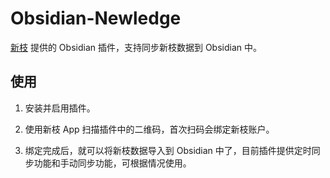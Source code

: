 # Obsidian-Newledge

[新枝](https://www.xinzhi.zone) 提供的 Obsidian 插件，支持同步新枝数据到 Obsidian 中。

## 使用

1. 安装并启用插件。

2. 使用新枝 App 扫描插件中的二维码，首次扫码会绑定新枝账户。

3. 绑定完成后，就可以将新枝数据导入到 Obsidian 中了，目前插件提供定时同步功能和手动同步功能，可根据情况使用。
